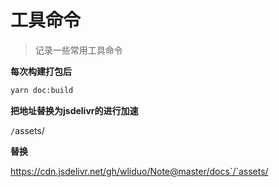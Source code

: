 # 工具命令

> 记录一些常用工具命令

**每次构建打包后**

```bash
yarn doc:build
```

**把地址替换为jsdelivr的进行加速**

`/`assets/

**替换**

https://cdn.jsdelivr.net/gh/wliduo/Note@master/docs`/`assets/